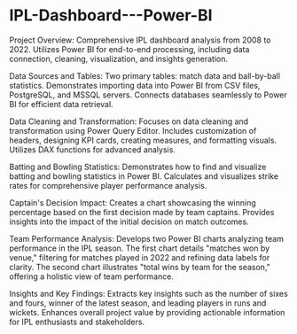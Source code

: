 # IPL-Dashboard---Power-BI

Project Overview:
 Comprehensive IPL dashboard analysis from 2008 to 2022.
 Utilizes Power BI for end-to-end processing, including data connection, cleaning, visualization, and insights generation.

Data Sources and Tables:
 Two primary tables: match data and ball-by-ball statistics.
 Demonstrates importing data into Power BI from CSV files, PostgreSQL, and MSSQL servers.
 Connects databases seamlessly to Power BI for efficient data retrieval.
 
Data Cleaning and Transformation:
 Focuses on data cleaning and transformation using Power Query Editor.
 Includes customization of headers, designing KPI cards, creating measures, and formatting visuals.
 Utilizes DAX functions for advanced analysis.
 
Batting and Bowling Statistics:
 Demonstrates how to find and visualize batting and bowling statistics in Power BI.
 Calculates and visualizes strike rates for comprehensive player performance analysis.
 
Captain's Decision Impact:
  Creates a chart showcasing the winning percentage based on the first decision made by team captains.
  Provides insights into the impact of the initial decision on match outcomes.
  
Team Performance Analysis:
  Develops two Power BI charts analyzing team performance in the IPL season.
  The first chart details "matches won by venue," filtering for matches played in 2022 and refining data labels for clarity.
  The second chart illustrates "total wins by team for the season," offering a holistic view of team performance.
  
Insights and Key Findings:
  Extracts key insights such as the number of sixes and fours, winner of the latest season, and leading players in runs and wickets.
  Enhances overall project value by providing actionable information for IPL enthusiasts and stakeholders.
